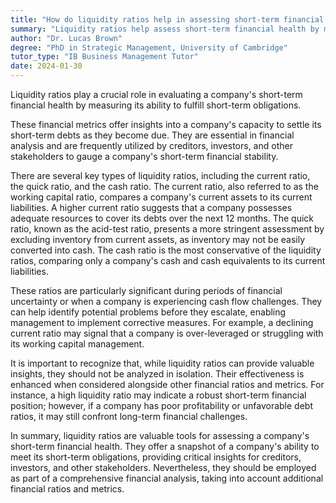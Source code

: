 ```yaml
---
title: "How do liquidity ratios help in assessing short-term financial health?"
summary: "Liquidity ratios help assess short-term financial health by measuring a company's ability to meet its short-term obligations."
author: "Dr. Lucas Brown"
degree: "PhD in Strategic Management, University of Cambridge"
tutor_type: "IB Business Management Tutor"
date: 2024-01-30
---
```


Liquidity ratios play a crucial role in evaluating a company's short-term financial health by measuring its ability to fulfill short-term obligations.

These financial metrics offer insights into a company's capacity to settle its short-term debts as they become due. They are essential in financial analysis and are frequently utilized by creditors, investors, and other stakeholders to gauge a company's short-term financial stability.

There are several key types of liquidity ratios, including the current ratio, the quick ratio, and the cash ratio. The current ratio, also referred to as the working capital ratio, compares a company's current assets to its current liabilities. A higher current ratio suggests that a company possesses adequate resources to cover its debts over the next $12$ months. The quick ratio, known as the acid-test ratio, presents a more stringent assessment by excluding inventory from current assets, as inventory may not be easily converted into cash. The cash ratio is the most conservative of the liquidity ratios, comparing only a company's cash and cash equivalents to its current liabilities.

These ratios are particularly significant during periods of financial uncertainty or when a company is experiencing cash flow challenges. They can help identify potential problems before they escalate, enabling management to implement corrective measures. For example, a declining current ratio may signal that a company is over-leveraged or struggling with its working capital management.

It is important to recognize that, while liquidity ratios can provide valuable insights, they should not be analyzed in isolation. Their effectiveness is enhanced when considered alongside other financial ratios and metrics. For instance, a high liquidity ratio may indicate a robust short-term financial position; however, if a company has poor profitability or unfavorable debt ratios, it may still confront long-term financial challenges.

In summary, liquidity ratios are valuable tools for assessing a company's short-term financial health. They offer a snapshot of a company's ability to meet its short-term obligations, providing critical insights for creditors, investors, and other stakeholders. Nevertheless, they should be employed as part of a comprehensive financial analysis, taking into account additional financial ratios and metrics.
    